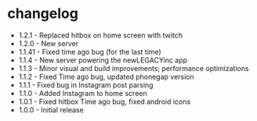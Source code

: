 # changelog
 * 1.2.1 - Replaced hitbox on home screen with twitch
 * 1.2.0 - New server
 * 1.1.41 - Fixed time ago bug (for the last time)
 * 1.1.4 - New server powering the newLEGACYinc app
 * 1.1.3 - Minor visual and build improvements; performance optimizations
 * 1.1.2 - Fixed Time ago bug, updated phonegap version
 * 1.1.1 - Fixed bug in Instagram post parsing
 * 1.1.0 - Added Instagram to home screen
 * 1.0.1 - Fixed hitbox Time ago bug, fixed android icons
 * 1.0.0 - Initial release

